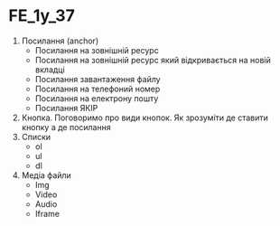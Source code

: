 # FE_1y_37

1. Посилання (anchor)
   - Посилання на зовнішній ресурс
   - Посилання на зовнішній ресурс який відкривається на новій вкладці
   - Посилання завантаження файлу
   - Посилання на телефоний номер
   - Посилання на електрону пошту
   - Посилання ЯКІР
2. Кнопка. Поговоримо про види кнопок. Як зрозуміти де ставити кнопку а де посилання
3. Списки
   - ol
   - ul
   - dl
4. Медіа файли
   - Img
   - Video
   - Audio
   - Iframe
